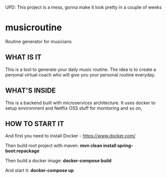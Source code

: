 UPD: This project is a mess, gonna make it look pretty in a couple of weeks

# musicroutine
Routine generator for musicians

## WHAT IS IT
This is a tool to generate your daily music routine. The idea is to create a personal virtual coach who will give you your personal routine everyday.

## WHAT'S INSIDE
This is a backend built with microservices architecture. It uses docker to setup environment and Netflix OSS stuff for monitoring and so on,

## HOW TO START IT
And first you need to install Docker - https://www.docker.com/

Then build root project with maven: **mvn clean install spring-boot:repackage**

Then build a docker image: **docker-compose build**

And start it: **docker-compose up**
